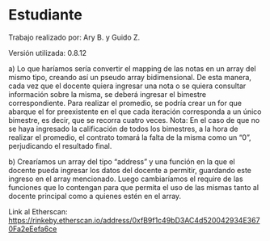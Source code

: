 # Estudiante
 
Trabajo realizado por: Ary B. y Guido Z.

Versión utilizada: 0.8.12

a) Lo que haríamos sería convertir el mapping de las notas en un array del mismo tipo, creando así un pseudo array bidimensional. De esta manera, cada vez que el docente quiera ingresar una nota o se quiera consultar información sobre la misma, se deberá ingresar el bimestre correspondiente. Para realizar el promedio, se podría crear un for que abarque el for preexistente en el que cada iteración corresponda a un único bimestre, es decir, que se recorra cuatro veces.
Nota: En el caso de que no se haya ingresado la calificación de todos los bimestres, a la hora de realizar el promedio, el contrato tomará la falta de la misma como un “0”, perjudicando el resultado final.

b) Crearíamos un array del tipo “address” y una función en la que el docente pueda ingresar los datos del docente a permitir, guardando este ingreso en el array mencionado. Luego cambiaríamos el require de las funciones que lo contengan para que permita el uso de las mismas tanto al docente principal como a quienes estén en el array.

Link al Etherscan: https://rinkeby.etherscan.io/address/0xfB9f1c49bD3AC4d520042934E3670Fa2eEefa6ce